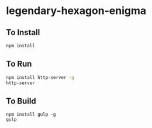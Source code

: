 # legendary-hexagon-enigma

## To Install
```bash
npm install
```

## To Run
```bash
npm install http-server -g
http-server
```

## To Build
```
npm install gulp -g
gulp
```